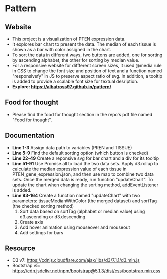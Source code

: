 # Pattern
## Website
* This project is a visualization of PTEN expression data. 
* It explores bar chart to present the data. The median of each tissue is shown as a bar with color assigned in the chart. 
* To sort the data in different ways, two buttons are added, one for sorting by ascending alphabet, the other for sorting by median value.
* For a responsive website for diffferent screen sizes, it used @media rule in CSS to change the font size and position of text and a function named "responsivefy" in JS to preserve aspect ratio of svg. In addition, a tooltip is added to provide a scalable font size for textual desription. 
* **Explore: https://albatross97.github.io/pattern/**

## Food for thought
* Please find the food for thought section in the repo's pdf file named "Food for thought".

## Documentation
* **Line 1-3** Assign data path to variables (PREN and TISSUE)
* **Line 5-9** Find the default sorting option (which button is checked)
* **Line 22-49** Create a reponsive svg for bar chart and a div for its tooltip 
* **Line 51-91** Use Promise.all to load the two data sets. Apply d3.rollup to calculate the median expression value of each tissue in PTEN_gene_expression.json, and then use map to combine two data sets. Once the merged data is ready, run function "updateChart". To update the chart when changing the sorting method, addEventListener is added.
* **Line 93-164** Create a function named "updateChart" with two parameters: tissueMedianWithColor (the merged dataset) and sortTag (the checked sorting method)
  1. Sort data based on sortTag (alphabet or median value) using d3.ascending or d3.descending.
  2. Create axis
  3. Add hover animation using mouseover and mouseout
  4. Add settings for bars

## Resource
* D3 v7: https://cdnjs.cloudflare.com/ajax/libs/d3/7.1.1/d3.min.js
* Bootstrap v5: https://cdn.jsdelivr.net/npm/bootstrap@5.1.3/dist/css/bootstrap.min.css
